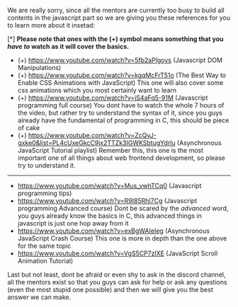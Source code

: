We are really sorry, since all the mentors are currently too busy to build all contents in the javascript part so we are giving you these references for you to learn more about it insetad:

[*] **Please note that ones with the (+) symbol means something that you *have to* watch as it will cover the basics.**

- (+) https://www.youtube.com/watch?v=5fb2aPlgoys (Javascript DOM Manipulations)
- (+) https://www.youtube.com/watch?v=kgqMcFrT51o (The Best Way to Enable CSS Animations with JavaScript)
    This one will also cover some css animations which you most certainly want to learn
- (+) https://www.youtube.com/watch?v=jS4aFq5-91M (Javascript programming full course)
    You dont have to watch the whole 7 hours of the video, but rather try to understand the syntax of it, since you guys already have the fundamental of programming in C, this should be piece of cake
- (+) https://www.youtube.com/watch?v=ZcQyJ-gxke0&list=PL4cUxeGkcC9jx2TTZk3IGWKSbtugYdrlu (Asynchronous JavaScript Tutorial playlist)
    Remember this, this one is the most important one of all things about web frontend development, so please try to understand it.
---
- https://www.youtube.com/watch?v=Mus_vwhTCq0 (Javascript programming tips)
- https://www.youtube.com/watch?v=R9I85RhI7Cg (Javascript programming Advanced course)
   Dont be scared by the *advanced* word, you guys already know the basics in C, this advanced things in javascript is just one hop away from it
- https://www.youtube.com/watch?v=exBgWAIeIeg (Asynchronous JavaScript Crash Course)
   This one is more in depth than the one above for the same topic
- https://www.youtube.com/watch?v=VgS5CP7zlXE (JavaScript Scroll Animation Tutorial)

Last but not least, dont be afraid or even shy to ask in the discord channel, all the mentors exist so that you guys can ask for help or ask any questions (even the most stupid one possible) and then we will give you the best answer we can make.
